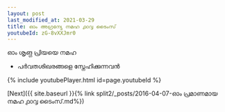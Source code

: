 ```yaml
---
layout: post
last_modified_at: 2021-03-29
title: ഓം അഗ്രന്യേ നമഹ ൧൦൮ ടൈംസ്
youtubeId: zG-8vXXJmr0
---
```

 
 
 ഓം ശൃങ്ഗ പ്രിയയെ നമഹ 
 
 -  പർവതശിഖരങ്ങളെ സ്നേഹിക്കുന്നവൻ 
 
  
 
  
 
 
 
 
 
 


{% include youtubePlayer.html id=page.youtubeId %}
 
[Next]({{ site.baseurl }}{% link  split2/_posts/2016-04-07-ഓം പ്രമാണമായ നമഹ ൧൦൮ ടൈംസ്.md%})
 
